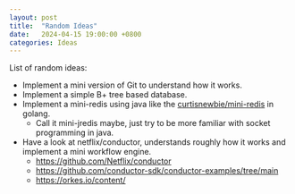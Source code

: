 ```yaml
---
layout: post
title:  "Random Ideas"
date:   2024-04-15 19:00:00 +0800
categories: Ideas
---
```


List of random ideas:

- Implement a mini version of Git to understand how it works.
- Implement a simple B+ tree based database.
- Implement a mini-redis using java like the [curtisnewbie/mini-redis](https://github.com/curtisnewbie/mini-redis) in golang.
    - Call it mini-jredis maybe, just try to be more familiar with socket programming in java.
- Have a look at netflix/conductor, understands roughly how it works and implement a mini workflow engine.
    - https://github.com/Netflix/conductor
    - https://github.com/conductor-sdk/conductor-examples/tree/main
    - https://orkes.io/content/